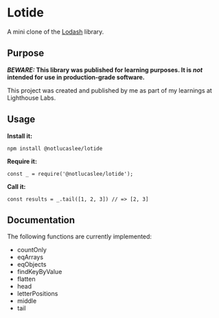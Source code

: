 # Lotide

A mini clone of the [Lodash](https://lodash.com) library.

## Purpose

**_BEWARE:_ This library was published for learning purposes. It is _not_ intended for use in production-grade software.**

This project was created and published by me as part of my learnings at Lighthouse Labs. 

## Usage

**Install it:**

`npm install @notlucaslee/lotide`

**Require it:**

`const _ = require('@notlucaslee/lotide');`

**Call it:**

`const results = _.tail([1, 2, 3]) // => [2, 3]`

## Documentation

The following functions are currently implemented:

* countOnly
* eqArrays
* eqObjects
* findKeyByValue
* flatten
* head
* letterPositions
* middle
* tail
